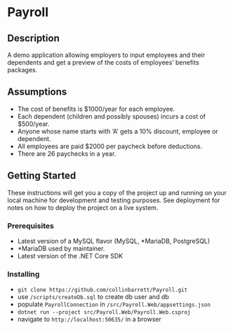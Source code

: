 # Payroll

## Description

A demo application allowing employers to input employees and their dependents and get a preview of the costs of employees’ benefits packages.

## Assumptions

- The cost of benefits is $1000/year for each employee.
- Each dependent (children and possibly spouses) incurs a cost of $500/year.
- Anyone whose name starts with ‘A’ gets a 10% discount, employee or dependent.
- All employees are paid $2000 per paycheck before deductions.
- There are 26 paychecks in a year.

## Getting Started

These instructions will get you a copy of the project up and running on your local machine for development and testing purposes. See deployment for notes on how to deploy the project on a live system.

### Prerequisites

 - Latest version of a MySQL flavor (MySQL, *MariaDB, PostgreSQL)
  - *MariaDB used by maintainer.
 - Latest version of the .NET Core SDK

### Installing

 - `git clone https://github.com/collinbarrett/Payroll.git`
 - use `/scripts/createDb.sql` to create db user and db
 - populate `PayrollConnection` in `/src/Payroll.Web/appsettings.json`
 - `dotnet run --project src/Payroll.Web/Payroll.Web.csproj`
 - navigate to `http://localhost:50635/` in a browser